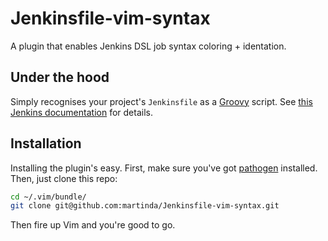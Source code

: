 # Jenkinsfile-vim-syntax
A plugin that enables Jenkins DSL job syntax coloring + identation.

## Under the hood
Simply recognises your project's `Jenkinsfile` as a
[Groovy](http://groovy-lang.org/) script. See [this Jenkins
documentation](https://jenkins.io/doc/book/pipeline/jenkinsfile/) for details.

## Installation
Installing the plugin's easy. First, make sure you've got
[pathogen](https://github.com/tpope/vim-pathogen) installed. Then, just clone
this repo:

```bash
cd ~/.vim/bundle/
git clone git@github.com:martinda/Jenkinsfile-vim-syntax.git
```

Then fire up Vim and you're good to go.

